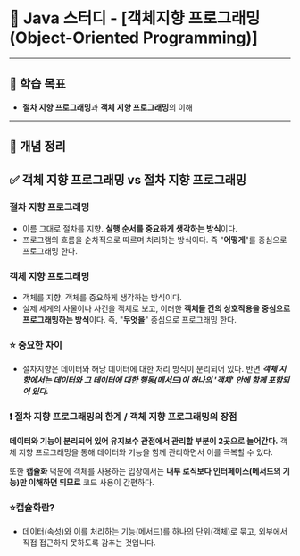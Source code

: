 # 📘 Java 스터디 - [객체지향 프로그래밍(Object-Oriented Programming)]

---

## 🧠 학습 목표
- **절차 지향 프로그래밍**과 **객체 지향 프로그래밍**의 이해

---

## 📝 개념 정리

## ✅ 객체 지향 프로그래밍 vs 절차 지향 프로그래밍

### 절차 지향 프로그래밍
- 이름 그대로 절차를 지향. **실행 순서를 중요하게 생각하는 방식**이다.
- 프로그램의 흐름을 순차적으로 따르며 처리하는 방식이다. 즉 "**어떻게**"를 중심으로 프로그래밍 한다.


### 객체 지향 프로그래밍
- 객체를 지향. 객체를 중요하게 생각하는 방식이다.
- 실제 세계의 사물이나 사건을 객체로 보고, 이러한 **객체들 간의 상호작용을 중심으로 프로그래밍하는 방식**이다. 즉, "**무엇을**" 중심으로 프로그래밍 한다.


### ⭐ 중요한 차이
- 절차지향은 데이터와 해당 데이터에 대한 처리 방식이 분리되어 있다. 반면 ***객체 지향에서는 데이터와 그 데이터에 대한 행동(메서드)이 하나의 '객체' 안에 함께 포함되어 있다.***


### ❗ 절차 지향 프로그래밍의 한계 / 객체 지향 프로그래밍의 장점
**데이터와 기능이 분리되어 있어 유지보수 관점에서 관리할 부분이 2곳으로 늘어간다.**
객체 지향 프로그래밍을 통해 데이터와 기능을 함께 관리하면서 이를 극복할 수 있다.

또한 **캡슐화** 덕분에 객체를 사용하는 입장에서는 **내부 로직보다 인터페이스(메서드의 기능)만 이해하면 되므로** 코드 사용이 간편하다.


### ⭐**캡슐화란?**
- 데이터(속성)와 이를 처리하는 기능(메서드)를 하나의 단위(객체)로 묶고, 외부에서 직접 접근하지 못하도록 감추는 것입니다.